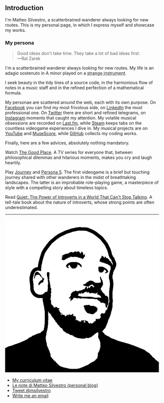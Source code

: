 ## Introduction

I'm Matteo Silvestro, a scatterbrained wanderer always looking for new routes. This is my personal page, in which I express myself and showcase my works.

### My persona

> Good ideas don't take time. They take a lot of bad ideas first.  
> —Ral Zarek

I'm a scatterbrained wanderer always looking for new routes. My life is an adagio sostenuto in A minor played on a <abbr title="Stylophone, Otamatone, Theremin, anything goes.">strange instrument</abbr>.

I seek beauty in the tidy lines of a source code, in the harmonious flow of notes in a music staff and in the refined perfection of a mathematical formula.

My personae are scattered around the web, each with its own purpose.
On [Facebook][fb] you can find my most frivolous side, on [LinkedIn][li] the most professional one. On [Twitter][tw] there are short and refined telegrams, on [Instagram][ig] moments that caught my attention.
My volatile musical obsessions are recorded on [Last.fm][lf], while [Steam][st] keeps tabs on the countless videogame experiences I dive in.
My musical projects are on [YouTube][yt] and [MuseScore][ms], while [GitHub][gh] collects my coding works.

Finally, here are a few advices, absolutely nothing mandatory.

Watch [The Good Place][the_good_place]. A TV series for everyone that, between philosophical dilemmas and hilarious moments, makes you cry and laugh heartily.

Play [Journey][journey] and [Persona 5][persona_5]. The first videogame is a brief but touching journey shared with other wanderers in the midst of breathtaking landscapes. The latter is an improbable role-playing game, a masterpiece of style with a compelling story about timeless topics.

Read [Quiet: The Power of Introverts in a World That Can't Stop Talking][quiet]. A tell-tale book about the nature of introverts, whose strong points are often underestimated.

[fb]: https://www.facebook.com/msilvestro93
[li]: https://www.linkedin.com/in/matteosilvestro/
[tw]: https://twitter.com/msilvestro
[ig]: https://www.instagram.com/msilvestro93
[lf]: http://www.lastfm.it/user/msilvestro
[st]: http://steamcommunity.com/id/msilvestro/
[yt]: https://www.youtube.com/c/MatteoSilvestro
[ms]: https://musescore.com/matteosilvestro
[gh]: https://github.com/msilvestro

[the_good_place]: https://www.nbc.com/the-good-place
[journey]: https://thatgamecompany.com/journey/
[persona_5]: https://atlus.com/p5r/
[quiet]: https://www.quietrev.com/quiet-the-book/

---

![My avatar][avatar]

* [My curriculum vitae](/files/cv/cv_en.pdf)
* [Le note di Matteo Silvestro (personal blog)](https://msilvestro.tumblr.com/)
* [Tweet @msilvestro](https://twitter.com/intent/tweet?screen_name=msilvestro)
* [Write me an email](mailto:matteosilvestro@altervista.org)

[avatar]: /img/persona_matt.png

